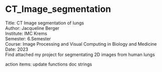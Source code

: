# CT_Image_segmentation

Title: CT Image segmentation of lungs
<br>
Author: Jacqueline Berger
<br>
Institute: IMC Krems
<br>
Semester: 6.Semester
<br>
Course: Image Processing and Visual Computing in Biology and Medicine 
<br>
Date: 2023
<br>
Find attached my project for segmentating 2D images from human lungs

action items:
  update functions doc strings
